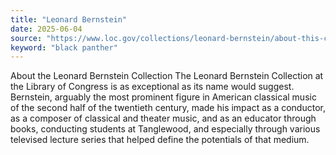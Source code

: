 ```yaml
---
title: "Leonard Bernstein"
date: 2025-06-04
source: "https://www.loc.gov/collections/leonard-bernstein/about-this-collection/"
keyword: "black panther"
---
```


About the Leonard Bernstein Collection The Leonard Bernstein Collection at the Library of Congress is as exceptional as its name would suggest. Bernstein, arguably the most prominent figure in American classical music of the second half of the twentieth century, made his impact as a conductor, as a composer of classical and theater music, and as an educator through books, conducting students at Tanglewood, and especially through various televised lecture series that helped define the potentials of that medium.

